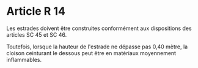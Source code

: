 # Article R 14

Les estrades doivent être construites conformément aux dispositions des articles SC 45 et SC 46.

Toutefois, lorsque la hauteur de l'estrade ne dépasse pas 0,40 mètre, la cloison ceinturant le dessous peut être en matériaux moyennement inflammables.
